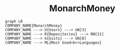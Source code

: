 <h1 align="center">MonarchMoney</h1>

```mermaid
graph LR
COMPANY_NAME{MonarchMoney}
COMPANY_NAME ---> U{Users} ---> UN[3]
COMPANY_NAME ---> R{Repositories} ---> RN[21]
COMPANY_NAME ---> G{Gists} ---> GN[8]
COMPANY_NAME ---> ML{Most Used<br>Languages}
```
